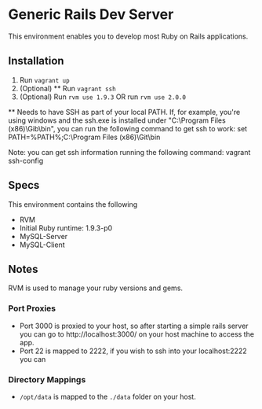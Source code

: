 # Generic Rails Dev Server
This environment enables you to develop most Ruby on Rails applications.

## Installation
1. Run `vagrant up`
2. (Optional) ** Run `vagrant ssh`
3. (Optional) Run `rvm use 1.9.3` OR run `rvm use 2.0.0`

** Needs to have SSH as part of your local PATH. If, for example, you're using windows and the ssh.exe is installed under "C:\Program Files (x86)\Gib\bin", you can run the following command to get ssh to work:
set PATH=%PATH%;C:\Program Files (x86)\Git\bin

Note: you can get ssh information running the following command: vagrant ssh-config

## Specs
This environment contains the following
* RVM
* Initial Ruby runtime: 1.9.3-p0
* MySQL-Server
* MySQL-Client

## Notes
RVM is used to manage your ruby versions and gems. 

### Port Proxies
* Port 3000 is proxied to your host, so after starting a simple rails server you can go to http://localhost:3000/ on your host machine to access the app. 
* Port 22 is mapped to 2222, if you wish to ssh into your localhost:2222 you can

### Directory Mappings
* `/opt/data` is mapped to the `./data` folder on your host.

